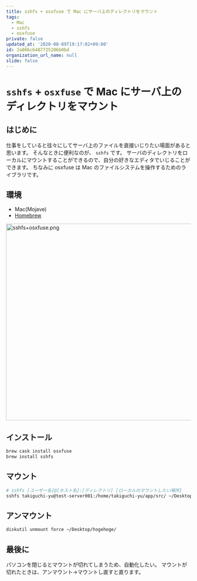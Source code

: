 ```yaml
---
title: sshfs + osxfuse で Mac にサーバ上のディレクトリをマウント
tags:
  - Mac
  - sshfs
  - osxfuse
private: false
updated_at: '2020-08-09T19:17:02+09:00'
id: 2a866c6487725206b0bd
organization_url_name: null
slide: false
---
```

# `sshfs` + `osxfuse` で Mac にサーバ上のディレクトリをマウント

## はじめに
仕事をしていると往々にしてサーバ上のファイルを直接いじりたい場面があると思います。
そんなときに便利なのが、 `sshfs` です。
サーバのディレクトリをローカルにマウントすることができるので、自分の好きなエディタでいじることができます。
ちなみに osxfuse は Mac のファイルシステムを操作するためのライブラリです。

## 環境
- Mac(Mojave)
- [Homebrew](https://brew.sh/index_ja )

<img width="535" alt="sshfs+osxfuse.png" src="https://qiita-image-store.s3.ap-northeast-1.amazonaws.com/0/59081/30aaf052-efc6-a69a-ce28-487660a7d5bd.png">

## インストール
```bash
brew cask install osxfuse
brew install sshfs
```

## マウント
```bash
# sshfs [ユーザー名]@[ホスト名]:[ディレクトリ] [ローカルのマウントしたい場所]
sshfs takiguchi-yu@test-server001:/home/takiguchi-yu/app/src/ ~/Desktop/hogehoge/
```

## アンマウント
```bash
diskutil unmount force ~/Desktop/hogehoge/
```

## 最後に
パソコンを閉じるとマウントが切れてしまうため、自動化したい。
マウントが切れたときは、アンマウント→マウントし直すと直ります。
